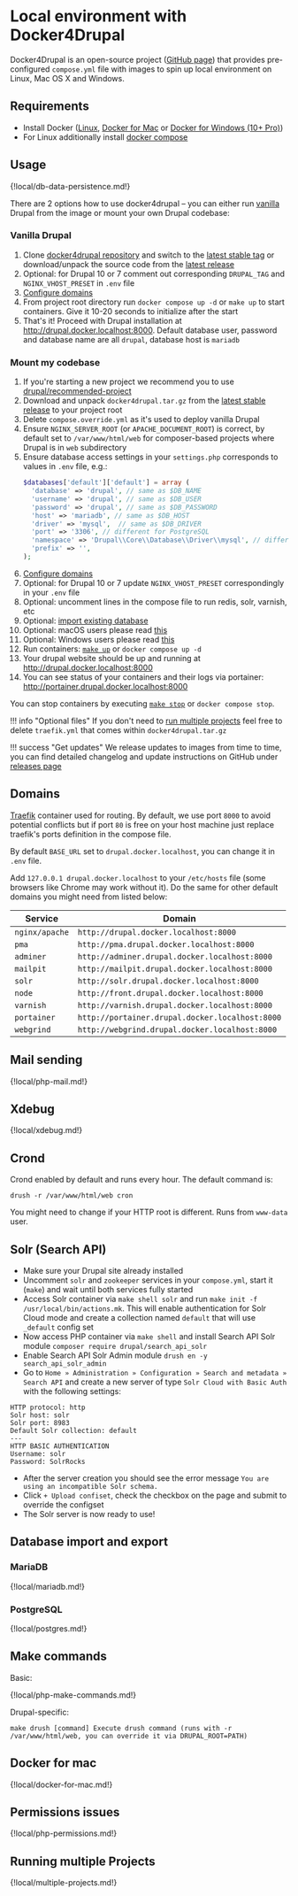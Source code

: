 # Local environment with Docker4Drupal

Docker4Drupal is an open-source project ([GitHub page](https://github.com/wodby/docker4drupal)) that provides pre-configured `compose.yml` file with images to spin up local environment on Linux, Mac OS X and Windows. 

## Requirements

* Install Docker ([Linux](https://docs.docker.com/engine/installation), [Docker for Mac](https://docs.docker.com/engine/installation/mac) or [Docker for Windows (10+ Pro)](https://docs.docker.com/engine/installation/windows))
* For Linux additionally install [docker compose](https://docs.docker.com/compose/install)

## Usage

{!local/db-data-persistence.md!}

There are 2 options how to use docker4drupal – you can either run [vanilla](https://en.wikipedia.org/wiki/Vanilla_software) Drupal from the image or mount your own Drupal codebase:

### Vanilla Drupal

1. Clone [docker4drupal repository](https://github.com/wodby/docker4drupal) and switch to the [latest stable tag](https://github.com/wodby/docker4drupal/releases) or download/unpack the source code from the [latest release](https://github.com/wodby/docker4drupal/releases)
2. Optional: for Drupal 10 or 7 comment out corresponding `DRUPAL_TAG` and `NGINX_VHOST_PRESET` in `.env` file
4. [Configure domains](#domains)
5. From project root directory run `docker compose up -d` or `make up` to start containers. Give it 10-20 seconds to initialize after the start
6. That's it! Proceed with Drupal installation at http://drupal.docker.localhost:8000. Default database user, password and database name are all `drupal`, database host is `mariadb`

### Mount my codebase

1. If you're starting a new project we recommend you to use [drupal/recommended-project](https://www.drupal.org/docs/develop/using-composer/starting-a-site-using-drupal-composer-project-templates)
2. Download and unpack `docker4drupal.tar.gz` from the [latest stable release](https://github.com/wodby/docker4drupal/releases) to your project root
3. Delete `compose.override.yml` as it's used to deploy vanilla Drupal
4. Ensure `NGINX_SERVER_ROOT` (or `APACHE_DOCUMENT_ROOT`) is correct, by default set to `/var/www/html/web` for composer-based projects where Drupal is in `web` subdirectory
5. Ensure database access settings in your `settings.php` corresponds to values in `.env` file, e.g.:
    ```php
    $databases['default']['default'] = array (
      'database' => 'drupal', // same as $DB_NAME
      'username' => 'drupal', // same as $DB_USER
      'password' => 'drupal', // same as $DB_PASSWORD
      'host' => 'mariadb', // same as $DB_HOST
      'driver' => 'mysql', 	// same as $DB_DRIVER
      'port' => '3306',	// different for PostgreSQL
      'namespace' => 'Drupal\\Core\\Database\\Driver\\mysql', // different for PostgreSQL
      'prefix' => '',
    );
    ```     
7. [Configure domains](#domains)
8. Optional: for Drupal 10 or 7 update `NGINX_VHOST_PRESET` correspondingly in your `.env` file
9. Optional: uncomment lines in the compose file to run redis, solr, varnish, etc
10. Optional: [import existing database](#database-import-and-export)
11. Optional: macOS users please read [this](#docker-for-mac)
12. Optional: Windows users please read [this](#windows)
13. Run containers: [`make up`](#make-commands) or `docker compose up -d`
14. Your drupal website should be up and running at http://drupal.docker.localhost:8000
15. You can see status of your containers and their logs via portainer: http://portainer.drupal.docker.localhost:8000

You can stop containers by executing [`make stop`](#make-commands) or `docker compose stop`.

!!! info "Optional files"
    If you don't need to [run multiple projects](#running-multiple-projects) feel free to delete `traefik.yml` that comes within `docker4drupal.tar.gz`

!!! success "Get updates"
    We release updates to images from time to time, you can find detailed changelog and update instructions on GitHub under [releases page](https://github.com/wodby/docker4drupal/releases)      

## Domains

[Traefik](https://hub.docker.com/_/traefik) container used for routing. By default, we use port `8000` to avoid potential conflicts but if port `80` is free on your host machine just replace traefik's ports definition in the compose file.

By default `BASE_URL` set to `drupal.docker.localhost`, you can change it in `.env` file.

Add `127.0.0.1 drupal.docker.localhost` to your `/etc/hosts` file (some browsers like Chrome may work without it). Do the same for other default domains you might need from listed below:

| Service        | Domain                                          |
|----------------|-------------------------------------------------|
| `nginx/apache` | `http://drupal.docker.localhost:8000`           |
| `pma`          | `http://pma.drupal.docker.localhost:8000`       |
| `adminer`      | `http://adminer.drupal.docker.localhost:8000`   |
| `mailpit`      | `http://mailpit.drupal.docker.localhost:8000`   |
| `solr`         | `http://solr.drupal.docker.localhost:8000`      |
| `node`         | `http://front.drupal.docker.localhost:8000`     |
| `varnish`      | `http://varnish.drupal.docker.localhost:8000`   |
| `portainer`    | `http://portainer.drupal.docker.localhost:8000` |
| `webgrind`     | `http://webgrind.drupal.docker.localhost:8000`  |

## Mail sending

{!local/php-mail.md!}

## Xdebug

{!local/xdebug.md!}

## Crond

Crond enabled by default and runs every hour. The default command is:
```
drush -r /var/www/html/web cron
```
You might need to change if your HTTP root is different. Runs from `www-data` user.

## Solr (Search API)

- Make sure your Drupal site already installed
- Uncomment `solr` and `zookeeper` services in your `compose.yml`, start it (`make`) and wait until both services fully started
- Access Solr container via `make shell solr` and run `make init -f /usr/local/bin/actions.mk`. This will enable authentication for Solr Cloud mode and create a collection named `default` that will use `_default` config set
- Now access PHP container via `make shell` and install Search API Solr module `composer require drupal/search_api_solr`
- Enable Search API Solr Admin module `drush en -y search_api_solr_admin`
- Go to `Home » Administration » Configuration » Search and metadata » Search API` and create a new server of type `Solr Cloud with Basic Auth` with the following settings:
```
HTTP protocol: http
Solr host: solr
Solr port: 8983
Default Solr collection: default
---
HTTP BASIC AUTHENTICATION
Username: solr
Password: SolrRocks 
```
- After the server creation you should see the error message `You are using an incompatible Solr schema.`
- Click `+ Upload confiset`, check the checkbox on the page and submit to override the configset
- The Solr server is now ready to use!

## Database import and export

### MariaDB

{!local/mariadb.md!}

### PostgreSQL

{!local/postgres.md!}

## Make commands

Basic:

{!local/php-make-commands.md!}

Drupal-specific:

```
make drush [command] Execute drush command (runs with -r /var/www/html/web, you can override it via DRUPAL_ROOT=PATH)
```

## Docker for mac

{!local/docker-for-mac.md!}

## Permissions issues

{!local/php-permissions.md!}

## Running multiple Projects

{!local/multiple-projects.md!}
